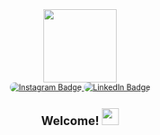 <div id="header" align="center">
  <img src="https://i.giphy.com/media/v1.Y2lkPTc5MGI3NjExYTZ4cDZ3cm9sYm15aDdnZ2x6dWVmMWRmejg0MzR0NW9hZG56dThqNSZlcD12MV9pbnRlcm5hbF9naWZfYnlfaWQmY3Q9Zw/M9kgjEsLG6LMbYC9dl/giphy.gif" width="130"/>
</div>
<div id="badges" align="center">
  <a href="https://www.instagram.com/u_radchanka" target="_blank">
    <img src="https://img.shields.io/badge/Instagram-%23E4405F?style=flat&logo=instagram&logoColor=white" alt="Instagram Badge" style="border-radius: 15px;"/>
  </a>
  <a href="https://www.linkedin.com/in/uladzimir-radchanka-3635322a2" target="_blank">
    <img src="https://img.shields.io/badge/LinkedIn-%230A66C2?style=flat&logo=linkedin&logoColor=white" alt="LinkedIn Badge" style="border-radius: 15px;"/>
  </a>
</div>
<div align="center">
  <img src="https://komarev.com/ghpvc/?username=Radchanka&style=flat-square&color=blue" alt=""/>
  <h2>
  Welcome!
  <img src="https://media.giphy.com/media/hvRJCLFzcasrR4ia7z/giphy.gif" width="30px"/>
  </h2>
</div>
